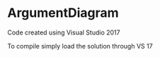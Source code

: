 # ArgumentDiagram

Code created using Visual Studio 2017

To compile simply load the solution through VS 17
